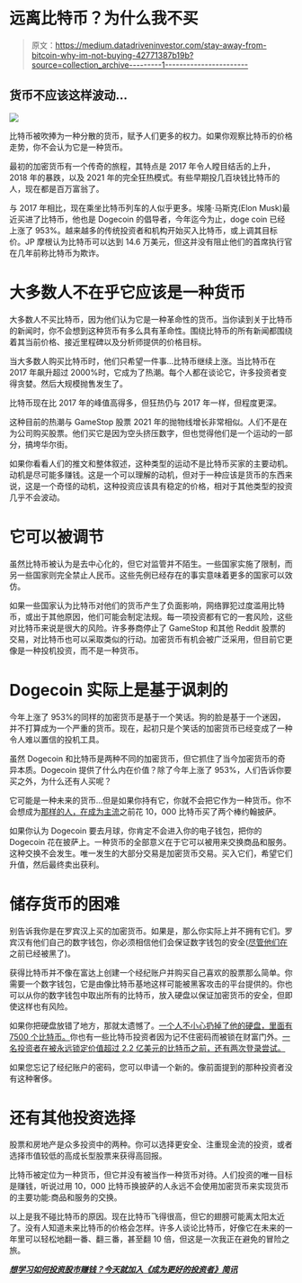 # 远离比特币？为什么我不买

> 原文：<https://medium.datadriveninvestor.com/stay-away-from-bitcoin-why-im-not-buying-42771387b19b?source=collection_archive---------1----------------------->

## 货币不应该这样波动…

![](img/fc76471c2af8b483af52802fb95b6a53.png)

比特币被吹捧为一种分散的货币，赋予人们更多的权力。如果你观察比特币的价格走势，你不会认为它是一种货币。

最初的加密货币有一个传奇的旅程，其特点是 2017 年令人瞠目结舌的上升，2018 年的暴跌，以及 2021 年的完全狂热模式。有些早期投几百块钱比特币的人，现在都是百万富翁了。

与 2017 年相比，现在乘坐比特币列车的人似乎更多。埃隆·马斯克(Elon Musk)最近买进了比特币，他也是 Dogecoin 的倡导者，今年迄今为止，doge coin 已经上涨了 953%。越来越多的传统投资者和机构开始买入比特币，或上调其目标价。JP 摩根认为比特币可以达到 14.6 万美元，但这并没有阻止他们的首席执行官在几年前称比特币为欺诈。

# 大多数人不在乎它应该是一种货币

大多数人不买比特币，因为他们认为它是一种革命性的货币。当你读到关于比特币的新闻时，你不会想到这种货币有多么具有革命性。围绕比特币的所有新闻都围绕着其当前价格、接近里程碑以及分析师提供的价格目标。

当大多数人购买比特币时，他们只希望一件事…比特币继续上涨。当比特币在 2017 年飙升超过 2000%时，它成为了热潮。每个人都在谈论它，许多投资者变得贪婪。然后大规模抛售发生了。

比特币现在比 2017 年的峰值高得多，但狂热仍与 2017 年一样，但程度更深。

这种目前的热潮与 GameStop 股票 2021 年的抛物线增长非常相似。人们不是在为公司购买股票。他们买它是因为空头挤压数字，但也觉得他们是一个运动的一部分，搞垮华尔街。

如果你看看人们的推文和整体叙述，这种类型的运动不是比特币买家的主要动机。动机是尽可能多赚钱。这是一个可以理解的动机，但对于一种应该是货币的东西来说，这是一个奇怪的动机，这种投资应该具有稳定的价格，相对于其他类型的投资几乎不会波动。

# 它可以被调节

虽然比特币被认为是去中心化的，但它对监管并不陌生。一些国家实施了限制，而另一些国家则完全禁止人民币。这些先例已经存在的事实意味着更多的国家可以效仿。

如果一些国家认为比特币对他们的货币产生了负面影响，网络罪犯过度滥用比特币，或出于其他原因，他们可能会制定法规。每一项投资都有它的一套风险，这些对比特币来说是很大的风险。许多券商停止了 GameStop 和其他 Reddit 股票的交易，对比特币也可以采取类似的行动。加密货币有机会被广泛采用，但目前它更像是一种投机投资，而不是一种货币。

# Dogecoin 实际上是基于讽刺的

今年上涨了 953%的同样的加密货币是基于一个笑话。狗的脸是基于一个迷因，并不打算成为一个严重的货币。现在，起初只是个笑话的加密货币已经变成了一种令人难以置信的投机工具。

虽然 Dogecoin 和比特币是两种不同的加密货币，但它抓住了当今加密货币的奇异本质。Dogecoin 提供了什么内在价值？除了今年上涨了 953%，人们告诉你要买之外，为什么还有人买呢？

它可能是一种未来的货币…但是如果你持有它，你就不会把它作为一种货币。你不会想成为[那样的人，在成为主流](https://www.investopedia.com/news/bitcoin-pizza-day-celebrating-20-million-pizza-order/)之前花 10，000 比特币买了两个棒约翰披萨。

如果你认为 Dogecoin 要去月球，你肯定不会进入你的电子钱包，把你的 Dogecoin 花在披萨上。一种货币的全部意义在于它可以被用来交换商品和服务。这种交换不会发生。唯一发生的大部分交易是加密货币交易。买入它们，希望它们升值，然后最终卖出获利。

# 储存货币的困难

别告诉我你是在罗宾汉上买的加密货币。如果是，那么你实际上并不拥有它们。罗宾汉有他们自己的数字钱包，你必须相信他们会保证数字钱包的安全([尽管他们在](https://www.coindesk.com/robinhood-users-lost-cash-crypto)之前已经被黑了)。

获得比特币并不像在富达上创建一个经纪账户并购买自己喜欢的股票那么简单。你需要一个数字钱包，它是由像比特币基地这样可能被黑客攻击的平台提供的。你也可以从你的数字钱包中取出所有的比特币，放入硬盘以保证加密货币的安全，但即使这样也有风险。

如果你把硬盘放错了地方，那就太遗憾了。[一个人不小心扔掉了他的硬盘，里面有 7500 个比特币。](https://news.bitcoin.com/man-accidentally-threw-away-hard-drive-with-7500-bitcoins-million-landfill/)你也有一些比特币投资者因为记不住密码而被锁在财富门外。[一名投资者在被永远锁定价值超过 2.2 亿美元的比特币之前，还有两次登录尝试。](https://www.newsweek.com/man-has-two-login-attempts-left-access-220-million-bitcoin-before-its-all-lost-1560984)

如果您忘记了经纪账户的密码，您可以申请一个新的。像前面提到的那种投资者没有这种奢侈。

# 还有其他投资选择

股票和房地产是众多投资中的两种。你可以选择更安全、注重现金流的投资，或者选择市值较低的高成长型股票来获得高回报。

比特币被定位为一种货币，但它并没有被当作一种货币对待。人们投资的唯一目标是赚钱，听说过用 10，000 比特币换披萨的人永远不会使用加密货币来实现货币的主要功能:商品和服务的交换。

以上是我不碰比特币的原因。现在比特币飞得很高，但它的翅膀可能离太阳太近了。没有人知道未来比特币的价格会怎样。许多人谈论比特币，好像它在未来的一年里可以轻松地翻一番、翻三番，甚至翻 10 倍，但这是一次我正在避免的冒险之旅。

[***想学习如何投资股市赚钱？今天就加入《成为更好的投资者》简讯***](https://solitary-haze-4234.ck.page/6025081be9)